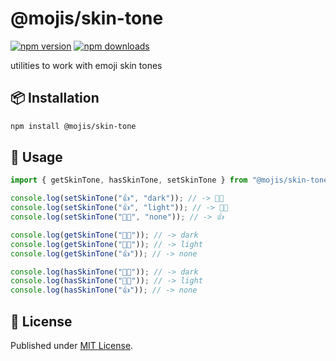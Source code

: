# @mojis/skin-tone

[![npm version][npm-version-src]][npm-version-href]
[![npm downloads][npm-downloads-src]][npm-downloads-href]

utilities to work with emoji skin tones

## 📦 Installation

```bash
npm install @mojis/skin-tone
```

## 🚀 Usage

```ts
import { getSkinTone, hasSkinTone, setSkinTone } from "@mojis/skin-tone";

console.log(setSkinTone("👍", "dark")); // -> 👍🏿
console.log(setSkinTone("👍", "light")); // -> 👍🏻
console.log(setSkinTone("👍🏻", "none")); // -> 👍

console.log(getSkinTone("👍🏿")); // -> dark
console.log(getSkinTone("👍🏻")); // -> light
console.log(getSkinTone("👍")); // -> none

console.log(hasSkinTone("👍🏿")); // -> dark
console.log(hasSkinTone("👍🏻")); // -> light
console.log(hasSkinTone("👍")); // -> none
```

## 📄 License

Published under [MIT License](./LICENSE).

<!-- Badges -->

[npm-version-src]: https://img.shields.io/npm/v/@mojis/skin-tone?style=flat&colorA=18181B&colorB=4169E1
[npm-version-href]: https://npmjs.com/package/@mojis/skin-tone
[npm-downloads-src]: https://img.shields.io/npm/dm/@mojis/skin-tone?style=flat&colorA=18181B&colorB=4169E1
[npm-downloads-href]: https://npmjs.com/package/@mojis/skin-tone
